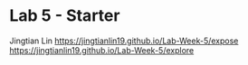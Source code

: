 # Lab 5 - Starter
Jingtian Lin 
https://jingtianlin19.github.io/Lab-Week-5/expose 
https://jingtianlin19.github.io/Lab-Week-5/explore 
